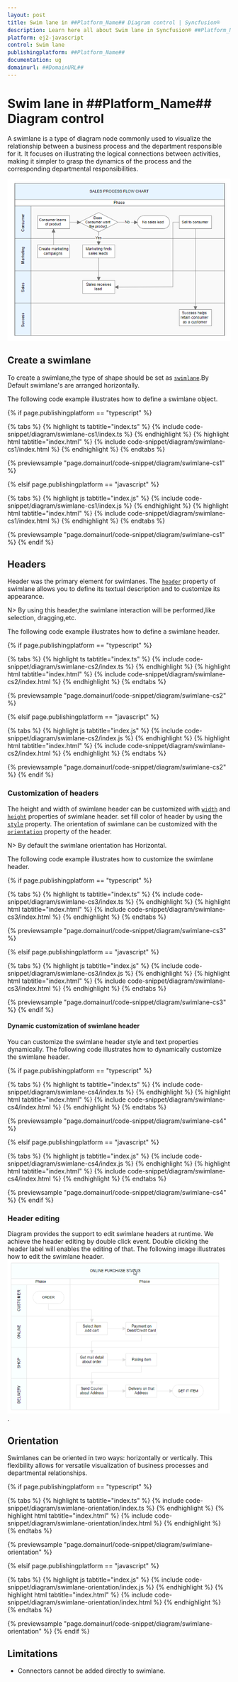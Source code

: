 ```yaml
---
layout: post
title: Swim lane in ##Platform_Name## Diagram control | Syncfusion®
description: Learn here all about Swim lane in Syncfusion® ##Platform_Name## Diagram control of Syncfusion Essential® JS 2 and more.
platform: ej2-javascript
control: Swim lane 
publishingplatform: ##Platform_Name##
documentation: ug
domainurl: ##DomainURL##
---
```


# Swim lane in ##Platform_Name## Diagram control

A swimlane is a type of diagram node commonly used to visualize the relationship between a business process and the department responsible for it. It focuses on illustrating the logical connections between activities, making it simpler to grasp the dynamics of the process and the corresponding departmental responsibilities.

![Swimlane](../images/swimlane-image.png)


## Create a swimlane

To create a swimlane,the type of shape should be set as [`swimlane`](../../api/diagram/swimLaneModel).By Default swimlane's are arranged horizontally.

The following code example illustrates how to define a swimlane object.

{% if page.publishingplatform == "typescript" %}

 {% tabs %}
{% highlight ts tabtitle="index.ts" %}
{% include code-snippet/diagram/swimlane-cs1/index.ts %}
{% endhighlight %}
{% highlight html tabtitle="index.html" %}
{% include code-snippet/diagram/swimlane-cs1/index.html %}
{% endhighlight %}
{% endtabs %}
        
{% previewsample "page.domainurl/code-snippet/diagram/swimlane-cs1" %}

{% elsif page.publishingplatform == "javascript" %}

{% tabs %}
{% highlight js tabtitle="index.js" %}
{% include code-snippet/diagram/swimlane-cs1/index.js %}
{% endhighlight %}
{% highlight html tabtitle="index.html" %}
{% include code-snippet/diagram/swimlane-cs1/index.html %}
{% endhighlight %}
{% endtabs %}

{% previewsample "page.domainurl/code-snippet/diagram/swimlane-cs1" %}
{% endif %}

## Headers

Header was the primary element for swimlanes. The [`header`](../../api/diagram/headerModel) property of swimlane allows you to define its textual description and to customize its appearance.

N> By using this header,the swimlane interaction will be performed,like selection, dragging,etc.

The following code example illustrates how to define a swimlane header.

{% if page.publishingplatform == "typescript" %}

 {% tabs %}
{% highlight ts tabtitle="index.ts" %}
{% include code-snippet/diagram/swimlane-cs2/index.ts %}
{% endhighlight %}
{% highlight html tabtitle="index.html" %}
{% include code-snippet/diagram/swimlane-cs2/index.html %}
{% endhighlight %}
{% endtabs %}
        
{% previewsample "page.domainurl/code-snippet/diagram/swimlane-cs2" %}

{% elsif page.publishingplatform == "javascript" %}

{% tabs %}
{% highlight js tabtitle="index.js" %}
{% include code-snippet/diagram/swimlane-cs2/index.js %}
{% endhighlight %}
{% highlight html tabtitle="index.html" %}
{% include code-snippet/diagram/swimlane-cs2/index.html %}
{% endhighlight %}
{% endtabs %}

{% previewsample "page.domainurl/code-snippet/diagram/swimlane-cs2" %}
{% endif %}

### Customization of headers

The height and width of swimlane header can be customized with [`width`](../../api/diagram/headerModel/#width) and [`height`](../../api/diagram/headerModel#height) properties of swimlane header. set fill color of header by using the [`style`](../../api/diagram/headerModel#style) property. The orientation of swimlane can be customized with the [`orientation`](../../api/diagram/swimLaneModel/#orientation) property of the header.

N> By default the swimlane orientation has Horizontal.

The following code example illustrates how to customize the swimlane header.

{% if page.publishingplatform == "typescript" %}

 {% tabs %}
{% highlight ts tabtitle="index.ts" %}
{% include code-snippet/diagram/swimlane-cs3/index.ts %}
{% endhighlight %}
{% highlight html tabtitle="index.html" %}
{% include code-snippet/diagram/swimlane-cs3/index.html %}
{% endhighlight %}
{% endtabs %}
        
{% previewsample "page.domainurl/code-snippet/diagram/swimlane-cs3" %}

{% elsif page.publishingplatform == "javascript" %}

{% tabs %}
{% highlight js tabtitle="index.js" %}
{% include code-snippet/diagram/swimlane-cs3/index.js %}
{% endhighlight %}
{% highlight html tabtitle="index.html" %}
{% include code-snippet/diagram/swimlane-cs3/index.html %}
{% endhighlight %}
{% endtabs %}

{% previewsample "page.domainurl/code-snippet/diagram/swimlane-cs3" %}
{% endif %}

#### Dynamic customization of swimlane header

 You can customize the swimlane header style and text properties dynamically. The following code illustrates how to dynamically customize the swimlane header.

{% if page.publishingplatform == "typescript" %}

 {% tabs %}
{% highlight ts tabtitle="index.ts" %}
{% include code-snippet/diagram/swimlane-cs4/index.ts %}
{% endhighlight %}
{% highlight html tabtitle="index.html" %}
{% include code-snippet/diagram/swimlane-cs4/index.html %}
{% endhighlight %}
{% endtabs %}
        
{% previewsample "page.domainurl/code-snippet/diagram/swimlane-cs4" %}

{% elsif page.publishingplatform == "javascript" %}

{% tabs %}
{% highlight js tabtitle="index.js" %}
{% include code-snippet/diagram/swimlane-cs4/index.js %}
{% endhighlight %}
{% highlight html tabtitle="index.html" %}
{% include code-snippet/diagram/swimlane-cs4/index.html %}
{% endhighlight %}
{% endtabs %}

{% previewsample "page.domainurl/code-snippet/diagram/swimlane-cs4" %}
{% endif %}

### Header editing

Diagram provides the support to edit swimlane headers at runtime. We achieve the header editing by double click event. Double clicking the header label will enables the editing of that. The following image illustrates how to edit the swimlane header. ![Header Editing](../images/swimlane-header-edit.gif).

## Orientation

Swimlanes can be oriented in two ways: horizontally or vertically. This flexibility allows for versatile visualization of business processes and departmental relationships.

{% if page.publishingplatform == "typescript" %}

 {% tabs %}
{% highlight ts tabtitle="index.ts" %}
{% include code-snippet/diagram/swimlane-orientation/index.ts %}
{% endhighlight %}
{% highlight html tabtitle="index.html" %}
{% include code-snippet/diagram/swimlane-orientation/index.html %}
{% endhighlight %}
{% endtabs %}
        
{% previewsample "page.domainurl/code-snippet/diagram/swimlane-orientation" %}

{% elsif page.publishingplatform == "javascript" %}

{% tabs %}
{% highlight js tabtitle="index.js" %}
{% include code-snippet/diagram/swimlane-orientation/index.js %}
{% endhighlight %}
{% highlight html tabtitle="index.html" %}
{% include code-snippet/diagram/swimlane-orientation/index.html %}
{% endhighlight %}
{% endtabs %}

{% previewsample "page.domainurl/code-snippet/diagram/swimlane-orientation" %}
{% endif %}

## Limitations

* Connectors cannot be added directly to swimlane.